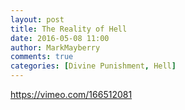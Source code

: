 ```yaml
---
layout: post
title: The Reality of Hell
date: 2016-05-08 11:00
author: MarkMayberry
comments: true
categories: [Divine Punishment, Hell]
---
```

https://vimeo.com/166512081

